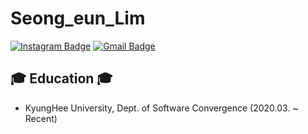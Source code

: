 <!--
### Hi there 👋

Here are some ideas to get you started:

- 🔭 I’m currently working on ...
- 🌱 I’m currently learning ...
- 👯 I’m looking to collaborate on ...
- 🤔 I’m looking for help with ...
- 💬 Ask me about ...
- 📫 How to reach me: ...
- 😄 Pronouns: ...
- ⚡ Fun fact: ...
[## 📌 Hobby 📌
 - Watching Youtube
 - Listening Hiphop](url)

-->

# Seong_eun_Lim

[![Instagram Badge](https://img.shields.io/badge/-Instagram-a877f2?style=flat-square&logo=Instagram&logoColor=white&link=https://www.instagram.com/_peridot.z/)](https://www.instagram.com/seong_eun_77/)
[![Gmail Badge](https://img.shields.io/badge/-Gmail-d14836?style=flat-square&logo=Gmail&logoColor=white&link=mailto:ttd8591@gmail.com)](mailto:nihao2550@gmail.com)

## 🎓 Education 🎓
 - KyungHee University, Dept. of Software Convergence (2020.03. ~ Recent)
 
